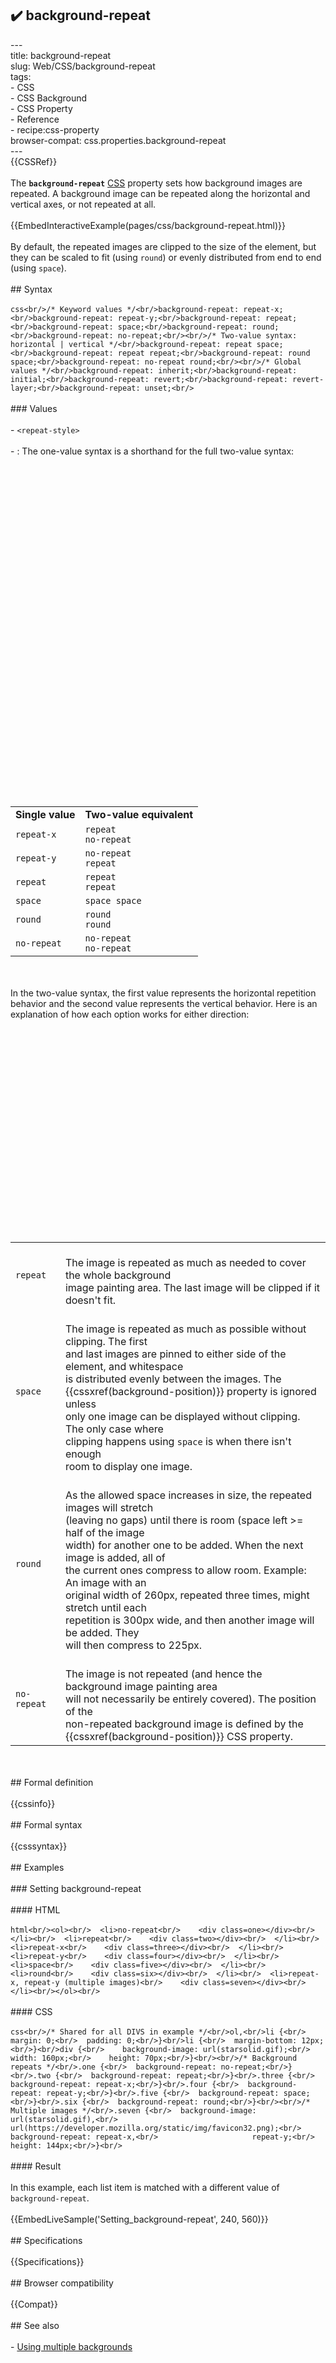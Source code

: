 ## ✔️ background-repeat 
 ---<br/>title: background-repeat<br/>slug: Web/CSS/background-repeat<br/>tags:<br/>  - CSS<br/>  - CSS Background<br/>  - CSS Property<br/>  - Reference<br/>  - recipe:css-property<br/>browser-compat: css.properties.background-repeat<br/>---<br/>{{CSSRef}}<br/><br/>The **`background-repeat`** [CSS](/en-US/docs/Web/CSS) property sets how background images are repeated. A background image can be repeated along the horizontal and vertical axes, or not repeated at all.<br/><br/>{{EmbedInteractiveExample(pages/css/background-repeat.html)}}<br/><br/>By default, the repeated images are clipped to the size of the element, but they can be scaled to fit (using `round`) or evenly distributed from end to end (using `space`).<br/><br/>## Syntax<br/><br/>```css<br/>/* Keyword values */<br/>background-repeat: repeat-x;<br/>background-repeat: repeat-y;<br/>background-repeat: repeat;<br/>background-repeat: space;<br/>background-repeat: round;<br/>background-repeat: no-repeat;<br/><br/>/* Two-value syntax: horizontal | vertical */<br/>background-repeat: repeat space;<br/>background-repeat: repeat repeat;<br/>background-repeat: round space;<br/>background-repeat: no-repeat round;<br/><br/>/* Global values */<br/>background-repeat: inherit;<br/>background-repeat: initial;<br/>background-repeat: revert;<br/>background-repeat: revert-layer;<br/>background-repeat: unset;<br/>```<br/><br/>### Values<br/><br/>- `<repeat-style>`<br/><br/>  - : The one-value syntax is a shorthand for the full two-value syntax:<br/><br/>    <table class=standard-table><br/>      <tbody><br/>        <tr><br/>          <td><strong>Single value</strong></td><br/>          <td><strong>Two-value equivalent</strong></td><br/>        </tr><br/>        <tr><br/>          <td><code>repeat-x</code></td><br/>          <td><code>repeat no-repeat</code></td><br/>        </tr><br/>        <tr><br/>          <td><code>repeat-y</code></td><br/>          <td><code>no-repeat repeat</code></td><br/>        </tr><br/>        <tr><br/>          <td><code>repeat</code></td><br/>          <td><code>repeat repeat</code></td><br/>        </tr><br/>        <tr><br/>          <td><code>space</code></td><br/>          <td><code>space space</code></td><br/>        </tr><br/>        <tr><br/>          <td><code>round</code></td><br/>          <td><code>round round</code></td><br/>        </tr><br/>        <tr><br/>          <td><code>no-repeat</code></td><br/>          <td><code>no-repeat no-repeat</code></td><br/>        </tr><br/>      </tbody><br/>    </table><br/><br/>    In the two-value syntax, the first value represents the horizontal repetition behavior and the second value represents the vertical behavior. Here is an explanation of how each option works for either direction:<br/><br/>    <table class=standard-table><br/>      <tbody><br/>        <tr><br/>          <td><code>repeat</code></td><br/>          <td><br/>            The image is repeated as much as needed to cover the whole background<br/>            image painting area. The last image will be clipped if it doesn't fit.<br/>          </td><br/>        </tr><br/>        <tr><br/>          <td><code>space</code></td><br/>          <td><br/>            The image is repeated as much as possible without clipping. The first<br/>            and last images are pinned to either side of the element, and whitespace<br/>            is distributed evenly between the images. The<br/>            {{cssxref(background-position)}} property is ignored unless<br/>            only one image can be displayed without clipping. The only case where<br/>            clipping happens using <code>space</code> is when there isn't enough<br/>            room to display one image.<br/>          </td><br/>        </tr><br/>        <tr><br/>          <td><code>round</code></td><br/>          <td><br/>            As the allowed space increases in size, the repeated images will stretch<br/>            (leaving no gaps) until there is room (space left >= half of the image<br/>            width) for another one to be added. When the next image is added, all of<br/>            the current ones compress to allow room. Example: An image with an<br/>            original width of 260px, repeated three times, might stretch until each<br/>            repetition is 300px wide, and then another image will be added. They<br/>            will then compress to 225px.<br/>          </td><br/>        </tr><br/>        <tr><br/>          <td><code>no-repeat</code></td><br/>          <td><br/>            The image is not repeated (and hence the background image painting area<br/>            will not necessarily be entirely covered). The position of the<br/>            non-repeated background image is defined by the<br/>            {{cssxref(background-position)}} CSS property.<br/>          </td><br/>        </tr><br/>      </tbody><br/>    </table><br/><br/>## Formal definition<br/><br/>{{cssinfo}}<br/><br/>## Formal syntax<br/><br/>{{csssyntax}}<br/><br/>## Examples<br/><br/>### Setting background-repeat<br/><br/>#### HTML<br/><br/>```html<br/><ol><br/>  <li>no-repeat<br/>    <div class=one></div><br/>  </li><br/>  <li>repeat<br/>    <div class=two></div><br/>  </li><br/>  <li>repeat-x<br/>    <div class=three></div><br/>  </li><br/>  <li>repeat-y<br/>    <div class=four></div><br/>  </li><br/>  <li>space<br/>    <div class=five></div><br/>  </li><br/>  <li>round<br/>    <div class=six></div><br/>  </li><br/>  <li>repeat-x, repeat-y (multiple images)<br/>    <div class=seven></div><br/>  </li><br/></ol><br/>```<br/><br/>#### CSS<br/><br/>```css<br/>/* Shared for all DIVS in example */<br/>ol,<br/>li {<br/>  margin: 0;<br/>  padding: 0;<br/>}<br/>li {<br/>  margin-bottom: 12px;<br/>}<br/>div {<br/>    background-image: url(starsolid.gif);<br/>    width: 160px;<br/>    height: 70px;<br/>}<br/><br/>/* Background repeats */<br/>.one {<br/>  background-repeat: no-repeat;<br/>}<br/>.two {<br/>  background-repeat: repeat;<br/>}<br/>.three {<br/>  background-repeat: repeat-x;<br/>}<br/>.four {<br/>  background-repeat: repeat-y;<br/>}<br/>.five {<br/>  background-repeat: space;<br/>}<br/>.six {<br/>  background-repeat: round;<br/>}<br/><br/>/* Multiple images */<br/>.seven {<br/>  background-image:  url(starsolid.gif),<br/>                     url(https://developer.mozilla.org/static/img/favicon32.png);<br/>  background-repeat: repeat-x,<br/>                     repeat-y;<br/>  height: 144px;<br/>}<br/>```<br/><br/>#### Result<br/><br/>In this example, each list item is matched with a different value of `background-repeat`.<br/><br/>{{EmbedLiveSample('Setting_background-repeat', 240, 560)}}<br/><br/>## Specifications<br/><br/>{{Specifications}}<br/><br/>## Browser compatibility<br/><br/>{{Compat}}<br/><br/>## See also<br/><br/>- [Using multiple backgrounds](/en-US/docs/Web/CSS/CSS_Backgrounds_and_Borders/Using_multiple_backgrounds)<br/>